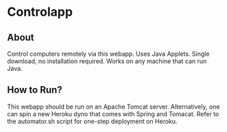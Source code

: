 Controlapp
==========

About
-----

Control computers remotely via this webapp. Uses Java Applets. Single download, no installation required. Works on any machine 
that can run Java.



How to Run?
----------

This webapp should be run on an Apache Tomcat server. Alternatively, one can spin a new Heroku dyno that comes with Spring and Tomacat. Refer to the automator.sh script for one-step deployment on Heroku.
